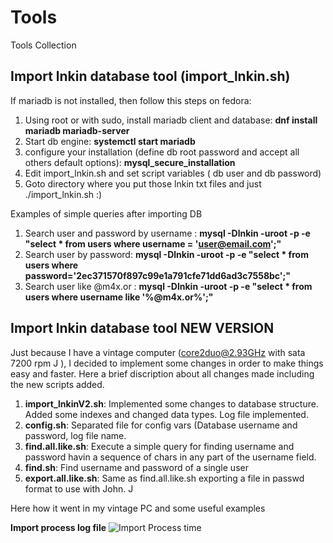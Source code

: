 # Tools
Tools Collection

## Import lnkin database tool (import_lnkin.sh)

If mariadb is not installed, then follow this steps on fedora:

1. Using root or with sudo, install mariadb client and database: **dnf install mariadb mariadb-server**
2. Start db engine: **systemctl start mariadb**
3. configure your installation (define db root password and accept all others default options): **mysql_secure_installation**
4. Edit import_lnkin.sh and set script variables ( db user and db password)
5. Goto directory where you put those lnkin txt files and just ./import_lnkin.sh :)

Examples of simple queries after importing DB

1. Search user and password by username : 
   **mysql -Dlnkin -uroot -p -e "select * from users where username = 'user@email.com';"**
2. Search user by password:
   **mysql -Dlnkin -uroot -p -e "select * from users where password='2ec371570f897c99e1a791cfe71dd6ad3c7558bc';"**
3. Search user like @m4x.or :
   **mysql -Dlnkin -uroot -p -e "select * from users where username like '%@m4x.or%';"**

## Import lnkin database tool NEW VERSION

Just because I have a vintage computer (core2duo@2.93GHz with sata 7200 rpm J ), I decided to implement some changes in order to make things easy and faster. Here a brief discription about all changes made including the new scripts added.

1. **import_lnkinV2.sh**: Implemented some changes to database structure. Added some indexes and changed data types. Log file implemented. 
2. **config.sh**: Separated file for config vars (Database username and password, log file name.
3. **find.all.like.sh**: Execute a simple query for finding username and password havin a sequence of chars in any part of the username field.
4. **find.sh**: Find username and password of a single user
5. **export.all.like.sh**: Same as find.all.like.sh exporting a file in passwd format to use with John. J

Here how it went in my vintage PC and some useful examples

**Import process log file**
![Import Process time](https://github.com/pedrogoliveira/raw/master/Tools/images/import_times.png "My import log file")


